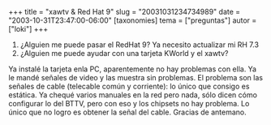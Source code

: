 +++
title = "xawtv &amp; Red Hat 9"
slug = "20031031234734989"
date = "2003-10-31T23:47:00-06:00"
[taxonomies]
tema = ["preguntas"]
autor = ["loki"]
+++

1.  ¿Alguien me puede pasar el RedHat 9? Ya necesito actualizar mi RH
    7.3
2.  ¿Alguien me puede ayudar con una tarjeta KWorld y el xawtv?

<!-- more -->
Ya instalé la tarjeta enla PC, aparentemente no hay problemas con ella.
Ya le mandé señales de video y las muestra sin problemas. El problema
son las señales de cable (telecable común y corriente): lo único que
consigo es estática. Ya chequé varios manuales en la red pero nada, sólo
dicen cómo configurar lo del BTTV, pero con eso y los chipsets no hay
problema. Lo único que no logro es obtener la señal del cable. Gracias
de antemano.
